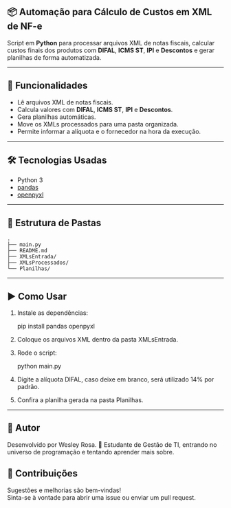 ## 📦 Automação para Cálculo de Custos em XML de NF-e

Script em **Python** para processar arquivos XML de notas fiscais, calcular custos finais dos produtos com **DIFAL**, **ICMS ST**, **IPI** e **Descontos** e gerar planilhas de forma automatizada.

---

## 🚀 Funcionalidades

- Lê arquivos XML de notas fiscais.
- Calcula valores com **DIFAL**, **ICMS ST**, **IPI** e **Descontos**.
- Gera planilhas automáticas.
- Move os XMLs processados para uma pasta organizada.
- Permite informar a alíquota e o fornecedor na hora da execução.

---

## 🛠️ Tecnologias Usadas

- Python 3
- [pandas](https://pandas.pydata.org/)
- [openpyxl](https://openpyxl.readthedocs.io/en/stable/)

---

## 📂 Estrutura de Pastas

```
.
├── main.py
├── README.md
├── XMLsEntrada/
├── XMLsProcessados/
└── Planilhas/
```
---

## ▶️ Como Usar

1. Instale as dependências:

    pip install pandas openpyxl

2. Coloque os arquivos XML dentro da pasta XMLsEntrada.

3. Rode o script:
    
    python main.py

4. Digite a alíquota DIFAL, caso deixe em branco, será utilizado 14% por padrão.

5. Confira a planilha gerada na pasta Planilhas.

---

## 📌 Autor

Desenvolvido por Wesley Rosa.
📍 Estudante de Gestão de TI, entrando no universo de programação e tentando aprender mais sobre.

## 🤝 Contribuições

Sugestões e melhorias são bem-vindas!  
Sinta-se à vontade para abrir uma issue ou enviar um pull request.

